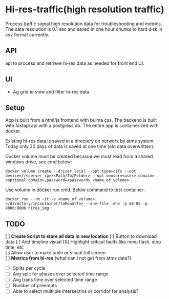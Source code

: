 # Hi-res-traffic(high resolution traffic)

Process traffic signal high resolution data for troubleshooting and metrics. The data resolution is 0.1 sec and saved in one hour chunks to hard disk in csv format currently.

## API

api to process and retrieve hi-res data as needed for front end UI.

## UI

- Ag grid to view and filter hi-res data.

## Setup

App is built from a html/js frontend with bulma css. The backend is built with fastapi api with a postgress db. The entire app is containerized with docker.

Existing hi-res data is saved in a directory on network by atms system.  
Today only 30 days of data is saved at one time (old data overwritten).

Docker volume must be created becasue we must read from a shared windows drive, see cmd below:

```
docker volume create --driver local --opt type=cifs --opt device=//<server_ip>/<Path/To/Folder> --opt o=user=<user>,domain=<optional_domain>,password=<password> <name_of_volume>
```

Use volume in docker run cmd. Below command to test container:

```
docker run --rm -it -v <name_of_volume>:</directory/inContainer/toMountTo> --env-file .env -p 80:80 -p 8000:8000 hires_img
```

## TODO

[ ] **Create Script to store all data in new location**
[ ] Button to download data
[ ] Add timeline visual
[X] Highlight critical faults like mmu flash, stop time, etc  
[ ] Allow user to make table or visual full screen  
[ ] **Metrics from hi-res** (what can i not get from atms data?)

- [ ] Splits per cycle
- [ ] Avg split for phases over selected time range
- [ ] Avg trans time over selected time range
- [ ] Number of preempts
- [ ] Able to select multilple intersectins or corridor for analysis?
